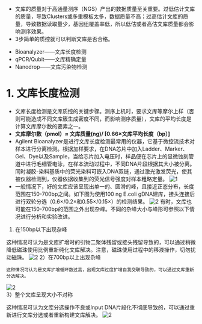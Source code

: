 - 文库的质量对于高通量测序（NGS）产出的数据质量至关重要。过低估计文库的质量，导致Clusters或多重模板太多，数据质量不高；过高估计文库的质量，导致数据读取量少，基因组覆盖率低，所以低估或者高估文库质量都会影响测序效果。
- 3步简单的质控就可以判断文库是否合格。
* Bioanalyzer——文库长度检测
* qPCR/Qubit——文库精确定量
* Nanodrop——文库污染物检测
# 1. 文库长度检测
- 文库长度检测是文库质控的关键步骤。测序上机时，要求文库等摩尔上样（否则可能造成不同文库簇生成密度不同，而影响测序质量），文库的平均长度是计算文库摩尔数的要素之一。
- **文库摩尔数（pmol）≈ 文库质量(ng)/ [0.66×文库平均长度（bp）]**
- Agilent Bioanalyzer是进行文库长度检测最常用的仪器，它基于微控流技术对样本进行分离检测。根据加样要求，在DNA芯片中加入Ladder、Marker、Gel、Dye以及Sample，当给芯片加入电压时，样品便在芯片上的显微蚀刻管道中进行毛细管电泳，在样本流动过程中，不同DNA片段根据其大小被分离。同时凝胶-染料基质中的荧光染料可嵌入DNA双链，通过激光激发荧光，使其被仪器检测到，仪器依据收集到的荧光信号强度对样本粗略定量。
![1](http://www.yeasen.com/userfiles/a(9).png)
- 一般情况下，好的文库应该呈现出单一的、圆滑的峰，且接近正态分布，长度范围在150-700bp之间。如下图为使用100 ng E.coli gDNA建库，接头连接后进行双轮分选（0.6×/0.2×和0.55×/0.15×）的检测结果。
![2](http://www.yeasen.com/userfiles/b(6).png)
有时，文库也可能在150-700bp的范围之外出现杂峰。不同的杂峰大小与峰形可参照以下情况进行分析和实验改进。

1) 在150bp以下出现杂峰

这种情况可认为是文库扩增时的引物二聚体残留或接头残留导致的，可以通过稍微降低磁珠使用比例重新纯化文库解决。注意，磁珠使用过程中的移液操作，切勿扰动磁珠。
![2](http://www.yeasen.com/userfiles/c(5).png)
2）在700bp以上出现杂峰

    这种情况可认为是文库扩增循环数过高，出现文库过度扩增自我交联导致的，可以通过文库重新分选解决。
 ![2](http://www.yeasen.com/userfiles/d(5).png)   
 3）整个文库呈现大小不对称

   这种情况可认为文库分选操作不良或Input DNA片段化不彻底导致的，可以通过重新进行文库分选或者重新构建文库解决。
   ![2](http://www.yeasen.com/userfiles/e(5).png) 







